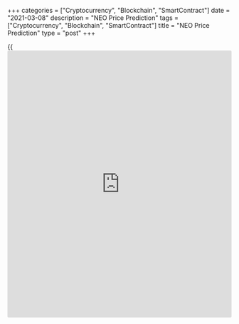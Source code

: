 +++
categories = ["Cryptocurrency", "Blockchain", "SmartContract"]
date = "2021-03-08"
description = "NEO Price Prediction"
tags = ["Cryptocurrency", "Blockchain", "SmartContract"]
title = "NEO Price Prediction"
type = "post"
+++

{{<iframe id="large-banner" src="https://www.bounty.group/#slide=4.0" width="100%" height="600" scrolling="no" style="border: 0px solid rgb(216, 221, 230); border-radius: 3px;">}}

2021-03-08

2021-03-08

NEO Predictions: A Worthwhile Investment?Jana Kane

NEO is a popular [blockchain](https://www.letsplayfx.com/blog/trade-forex-with-bitcoin/) project that currently ranks 23rd out of all
cryptocurrencies on [Coinmarketcap][1], making it one of the most
popular altcoins. In this article, we’ll take a closer look at the
short- and long-term NEO price predictions and, in particular, the
predictions for the future. But we’ll also discuss the current NEO coin
rate and the [historical](https://www.fintechee.com/services/historical-data-for-forex/) data of the coin.

The article covers the following subjects:

Everyone naturally wants to know what the NEO price will be in the
future. There are many NEO price predictions on the Internet, but which
one should you take seriously? It is best to make your own judgment
about the potential of NEO. You do not have to follow all predictions
indiscriminately. Many of the predictions have been made by people who
benefit from your investment. On this page, you will find the necessary
facts that you can use to answer the question for yourself: "Is NEO a
worthwhile investment?"

## What Is NEO?

NEO, in short, is a [blockchain](https://www.letsplayfx.com/blog/trade-forex-with-bitcoin/) project from China founded in 2014. It
used to be called Antshares, but this changed later. [NEO][2] is also
called the Chinese Ethereum because they are strongly committed to
creating a smart economy. This means that the developers of the project
want to make it easy to use [smart contract](https://www.letsplayfx.com/blog/smart-contract-on-blockchain/)s on the NEO network.

For a trader to use the NEO network, a second cryptocurrency is used -
namely, GAS. This can be considered the fuel of NEO. One share of NEO is
also seen as one share in the network, and the GAS cryptocurrency is
used to make transactions on this network.

By saving your NEO in official wallets, it is possible to earn GAS with
your NEO. This is due to the proof of stake principle. You simply
deposit your NEO coins in your wallet and receive a portion of the GAS
spent on the network in proportion to the amount of NEO you own. It is
thus possible to generate some kind of passive income for yourself. You
can imagine that when the NEO price or the GAS price rises, you will
benefit from the price difference on your NEO but also that of your
obtained extra GAS.

This is one of the reasons people invest or have invested a lot in NEO
in the past. Over the years, as with any project, a lot has happened
with the NEO trend. We should add that it’s not possible to mine NEO
coins because they were all distributed during the ICO.

## NEO In 2020 And Some History

As it always goes with cryptocurrency projects, the price of NEO
experiences constant fluctuations. That is why it makes a lot of sense
to keep an eye on the [daily](https://www.fintecher.org/2020/03/03/forex-trading-daily-strategy/) NEO exchange rate, as tomorrow it will be
different. The current NEO rate can be found below:

 _Source: Coinmarketcap_

At the time of writing (December 11, 2020), the NEO rate is just under
$16. However, these prices have been both much higher and much lower in
the past. During the introduction of NEO during the ICO, NEO was sold
for $0.0320 USD each [in August 2017][3].

Not much later, almost all cryptocurrency projects turned to gold when the Altseason started, and a lot of money was put into the crypto world. In fact, so much money was invested that, at one point, the [ATH/NEO rate was $196.85][4] (on Jan 15, 2018). You have to imagine how much of a return you would have achieved if you participated in the ICO, but that’s beside the point.

The price of NEO is now considerably lower, but this is completely in
line with the other cryptocurrency projects. Virtually every [blockchain](https://www.letsplayfx.com/blog/trade-forex-with-bitcoin/)
project has seen a significant decline at the beginning of 2018. This is
the reason that the NEO price has fallen to its current value of
approximately $16 USD. However, there are still many who are still
attracted to NEO for various reasons, and the NEO price expectation can
therefore be a positive one.

## NEO Expert Price Predictions

NEO, thanks to its great potential, is a better long-term investment
than many other cryptocurrencies. Although it is also facing a number of
headwinds, this year could be very positive for NEO. Let’s get a
foretaste of the NEO future value by looking at the predictions given by
famous crypto traders and reputable publications:

This platform predicts that NEO might reach 120 to 200 USD by the end of
2020 and in five years might go up as much as $450. Their assurance in
such a prediction shows that NEO has the potential to surpass the value
of other altcoins.

This renowned cryptocurrency forecasting [website](https://www.playgroundfx.com/blog/website-for-forex-trading/) has predicted that by
the end of 2020, NEO might be able to reach 30.381 USD. They also have
given a long-term forecast, where they think NEO might reach $103.70 in
a 5-year time frame.

At this famous forecasting agency, they see a bearish trend coming: they
believe that the price of NEO might depreciate in 2020 and could even
fall to around $9 USD. Still, they see 2021 as a positive year for the
coin, as they predict that NEO might go the other way and reach as high
as $21 by the end of 2021.

According to a long-term Crypto Ground forecast, NEO might go up to
$195.352 in a period of 5 years, which will be an increase of around
13x, with 16 US dollars being the current average price.

### CoinFan

CoinFan [believes][5] that by 2020, NEO might reach $200 USD at the
maximum, and by 2021, it might go up to as much as $783. This is a very
optimistic and bullish prediction by CoinFan. We’ll have to wait and
see.

## Technical Analysis

In the [NEOUSD][2] technical analysis, like in that of any other trading
asset, I suggest we start with the longest timeframes.

The above chart displays the NEOUSD monthly timeframe. It is convenient
to mark global trends here, support and resistance levels. First, we
should identify the current trend.

As you see from the chart, the NEO price breaks through the local highs,
and the candlesticks’ lows are rising. There is a clear bullish trend.

Blue dots in the chart mark the peaks of trading volumes in 2019 and
2020. Opposite, there are Japanese candlesticks, which we should analyze
to identify closing levels, lows, and highs. These figures will define
the key support and resistance levels.

Let us start the analysis with the latest point in July 2019. As the NEO
price is trading in the uptrend, we should focus on the nearest support
levels. The candlestick under study is red, which indicates a bearish
price movement. We should also note the candlestick close and low. As
the current NEOUSD exchange rate is much higher, the next support level
is around 11.63.

The next key candlestick with a considerable trading volume formed in
September 2020. It is clear from the chart that its high at 25.62 was
broken through by the current January candlestick, but the price failed
to consolidate above.

The most recent January candlestick is green; its body covers the
candlestick bodies over the previous four months. Therefore, the NEO
bullish price movement is likely to continue.

### NEO price prediction for three months

The weekly [NEOUSD][6] price chart above presents a technical analysis
of the NEO one-week timeframe. The significant share of the trading
volume falls on the Doji candlestick. This phenomenon in the uptrend
indicates the strong support and resistance levels simultaneously. The
MACD bearish divergence shows the sellers’ strength. Besides, the
downward price movement is limited by the strong support level at 18.58
from the level of the September candlestick close.

Therefore, the most likely scenario is trading flat in the range of 18 –
28. The price is likely to retest the support level at 20 USD. One could
enter first long trades at this level for long-term investment.

However, if you look at the NEOUSD [historical](https://www.fintechee.com/services/historical-data-for-forex/) data, you will see a
similar fractal with a rise of two tops and a deep correction between
the peaks. Therefore, such a scenario might repeat in February.

Spare at least 2/3 of the balance to average the position at about 15
USD. This level marks the trendline and strong support from market
makers. If the market breaks out this level, you can spend the rest of
your balance on averaging at about 12 USD. You should close the buy
position if the NEO price moves below 11.63 USD.

### NEO price forecast for 2021

Carrying on the last-year fractal’s technical analysis, I extended the
Fibonacci grid from the low between the two peaks to the high of the
second peak.

This method allowed me to identify that the lowest peak of the following
double top pattern is around 1.8.

Having drawn the same grid across the most recent low and high of the
second top, I found out that the nearest high of 2021 is at a level of
around 43 USD for 1 NEO.

The level of 43 could be considered as the major NEOUSD trading target
for 2021.

Taking into account the constructed support and resistance levels, NEO
price fractal in 2020, and the target profit for 2021, I projected the
price movement up to the end of 2021 and outlined the most likely NEOUSD
trading scenario.

Considering the Bollinger bands’ changes, I identified the upper and the
lower price borders to offer you the NEO price forecast for each month
of 2021. The aggregated data are in the table below.

Month| NEOUSD price  
---|---  
Low| High  
February 2021| 14.05| 25.5  
March 2021| 15| 19  
April 2021| 15.5| 21.6  
May 2021| 18.9| 22.56  
June 2021| 17.5| 21.44  
July 2021| 17.6| 21.5  
August 2021| 19.3| 28.8  
September 2021| 22.4| 34  
October 2021| 27.7| 40.3  
November 2021| 34.7| 45.4  
December 2021| 33.7| 42.26  
  
 _The NEOUSD price technical analysis is presented by[Mikhail
Hypov][7]._

## Weekly Elliott wave NEO analysis as of 08.03.2021

The NEOUSD market has completed two large sub-waves, A and B, of a
global zigzag. Wave A is a bullish impulse; corrective wave B is a
bearish triple zigzag. The latest part of the [daily](https://www.fintecher.org/2020/03/03/forex-trading-daily-strategy/) timeframe shows that
there is forming the new upward wave C, which is an impulse. There have
completed two sub-waves out of five. Let us study the market structure
in more detail in the eight-hour timeframe.

As it is clear from the most recent chart section, the market has
started declining after the upward impulse wave (1) completed. The
impulse wave A has finished, and there is now developing correction B as
a simple zigzag [A]-[B]-[C]. The corrective wave [B] must complete as a
contracting triangle (a)-(b)-(c)-(d)-(e). Next, the NEO price should
resume growing in the [C] weave to a level of 45.70. At the indicated
level, wave B will be 61.8% of wave A, based on the Fibonacci
replacements. This ratio is highly likely to be reached.

### Weekly [NEOUSD][2] trading plan

Buy 38.68, TP 45.70

 _[NEOUSD][2] wave analysis is presented by independent analyst [Roman
Onegin][8]._

## NEO Price Prediction

Obviously, no one saw it coming that NEO's massive price rose to well over $190. The same may well be the case for the subsequent decline, with a percentage of over 95% since the [all-time high][4] ($196.85 USD on January 15th, 2018). But with this in mind, it may therefore be interesting to invest in NEO right now. Because when NEO went looking for the all-time high, not only NEO benefited from this, but also the GAS price went crazy.

The GAS price was around the same time at a price of more than $90,
while the current GAS price is currently fluctuating around one and a
half USD. The current GAS rate can be found below:

 _Source: Coinmarketcap_

### GAS Dividend From Your NEO

The more NEO you own, the more GAS you will receive. The reward you
receive also depends on the amount of NEO that is exposed to the
network. "Low" NEO prices mean you can buy more of it, and more NEO =
more GAS. You can therefore consider buying NEO now and collecting GAS.

It will now cost you about $1440 to buy 90 NEO. At the time of writing,
this means that you will receive [approximately 1 GAS per month][9] for
your proof of stake reward. At current prices, the return is not that
high, but that is what makes it interesting. Warren Buffet always says;
buy when there is fear, sell when there is euphoria. The prices are
relatively low compared to the [all-time][10] high ($97.49 USD on Jan
15, 2018), and the return is therefore much higher when prices rise.

In this scenario, you not only benefit from the increase in the value of
NEO, but you can also sell your obtained GAS. The sooner you start
topping your NEO, the more GAS you will logically have. With 90 NEO as
described, you will receive about 1 GAS per month, and at the highest
point, this was an "income" of $90 per month from your investment. Are
you investing now, and are prices rising? Then this also means a good
monthly return. Now it always remains to be seen whether a new all-time
high will come, but you can be sure that you will get the most out of it
if you get there early.

### NEO Prediction 2020 – 2026

There are, of course, plenty of NEO predictions made in the past, and no
doubt many more will follow. It is, therefore, difficult to determine
what the actual NEO rate will do in the future. The most important thing
to keep in mind is that you never spend money you can't afford to lose.
As long as you do that, nothing can really go wrong. If we are to
believe some, you could get a nice return on your NEO and GAS in the
future.

For example, a NEO prediction has been made on [Coinswitch][11] for the
coming years. This shows that the future looks bright for the Chinese
project. The NEO value quoted for 2020 is $274.8, even higher. In 2023
there is a NEO price forecast of $437, and we will all have walked in by
2025. The price of one NEO is then, according to the forecast, $533.

As you can imagine, these are very positive expectations. There are also
some more conservative forecasts, although they are still very positive:

 **Year**

|

 **Prediction**  
  
---|---  
  
2020

|

$43,79  
  
2021

|

$54,31  
  
2022

|

$21,44  
  
2023

|

$17,47  
  
2024

|

$35,66  
  
2025

|

$72,25  
  
2026

|

$71,36  
  
The earlier you were there in this case, the more you benefited from the
price increase. The relatively low prices of NEO may seem negative at
the moment, but should the price increase again, the return will
therefore be extra-large. Now, these all seem very rosy predictions and
projected values, and perhaps none of it is true; this is impossible to
say with certainty. However, the [historical](https://www.fintechee.com/services/historical-data-for-forex/) data of NEO shows that in
the previous advance, the price rose within one year from prices below
the dollar to more than $160 +!



## How Did the Price of NEO Change Over Time?

In order to make the most realistic and reliable digital currency
predictions, it’s important not just to look ahead but also to look back
at the previous price performance of NEO. Below you can see how the NEO
price changed from 2017 to 2020:

 _Source: Coinmarketcap_



## What is the current price of neo?

## Conclusion

Based on the averages of [algorithms](https://www.fintechee.com/algorithms-for-trading/) and expert opinions, the price of
one NEO coin will roughly be $320 in 1 years’ time, which is roughly 20x
higher than the current NEO price. This makes NEO a worthwhile long-term
investment. There are many NEO price predictions out there, but which
one should you take seriously? It is best to make your own projection
about the potential of NEO. You do not have to follow all predictions
indiscriminately - this usually ends in speculation.

 **Time**

|

 **1 Week**

|

 **1 Year**

|

 **3 Years**

|

 **5 Years**  
  
---|---|---|---|---  
  
%

|

+8.00%

| +810%| +930%| +1820%  
  
Price

|

$17.28

|

$145.15

|

$163.39

|

$309.27  
  
Make sure to register a free demo account on [LiteForex][12]; it will
help you see how the NEO price prediction is going to play out in the
future so you can make your own investment and trading decisions.
Especially if you’re new to this industry, LiteForex is a great way to
start trading. Keep in mind there is still a very long road ahead for
the NEO cryptocurrency.

Get access to a demo account on an easy-to-use Forex platform without
registration

[ Go to Demo Account ][13]

## Price chart of NEOUSD in real time mode

The content of this article reflects the author’s opinion and does not
necessarily reflect the official position of LiteForex. The material
published on this page is provided for informational purposes only and
should not be considered as the provision of investment advice for the
purposes of Directive 2004/39/EC.

Rate this article:

{{value}}

( {{count}} {{title}} )

   1. [Coinmarketcap](https://www.playgroundfx.com/blog/coinmarketcap-creator/).com/ru/currencies/neo/
   2. my.liteforex.com/trading/chart?symbol=NEOUSD
   3. icobench.com/ico/neo
   4. [Coinmarketcap](https://www.playgroundfx.com/blog/coinmarketcap-creator/).com/currencies/neo/[historical](https://www.fintechee.com/services/historical-data-for-forex/)-data/
   5. [bitcoin](https://www.letsplayfx.com/blog/forex-for-bitcoin/)talk.org/index.php?topic=5121154.0
   6. my.liteforex.com/trading/chart?symbol=NEOUSD
   7. www.liteforex.com/blog/?author=72
   8. www.liteforex.com/blog/?author=80
   9. neotogas.com/#:~:text=How%20to%20earn%20GAS%3F,not%20on%20the%20Exchange%20anymore.
   10. [Coinmarketcap](https://www.playgroundfx.com/blog/coinmarketcap-creator/).com/currencies/gas/
   11. coinswitch.co/[news](https://www.letsplayfx.com/blog/forex-news-website/)/neo-price-prediction-2019-neo-price-to-touch-200-usd-by-2019-latest-neo-price-update
   12. www.liteforex.com
   13. my.liteforex.com/trading/?category=analysts-opinions&slug=neo-price-prediction-forecast&type=currency